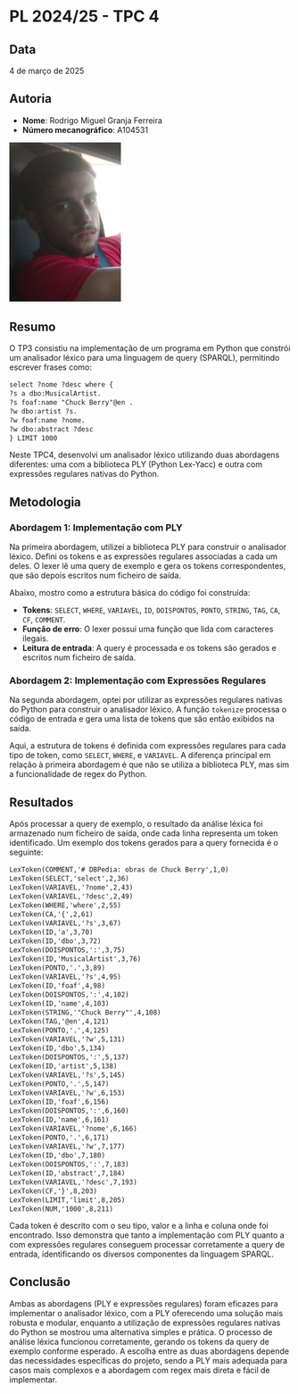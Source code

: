 # PL 2024/25 - TPC 4

## Data
4 de março de 2025

## Autoria
- **Nome**: Rodrigo Miguel Granja Ferreira
- **Número mecanográfico**: A104531
<img src="../foto.jpg" alt="Minha Foto" width="200"/>

## Resumo
O TP3 consistiu na implementação de um programa em Python que constrói um analisador léxico para uma linguagem de query (SPARQL), permitindo escrever frases como:
```
select ?nome ?desc where {
?s a dbo:MusicalArtist.
?s foaf:name "Chuck Berry"@en .
?w dbo:artist ?s.
?w foaf:name ?nome.
?w dbo:abstract ?desc
} LIMIT 1000
```
Neste TPC4, desenvolvi um analisador léxico utilizando duas abordagens diferentes: uma com a biblioteca PLY (Python Lex-Yacc) e outra com expressões regulares nativas do Python.

## Metodologia

### Abordagem 1: Implementação com PLY
Na primeira abordagem, utilizei a biblioteca PLY para construir o analisador léxico. Defini os tokens e as expressões regulares associadas a cada um deles. O lexer lê uma query de exemplo e gera os tokens correspondentes, que são depois escritos num ficheiro de saída.

Abaixo, mostro como a estrutura básica do código foi construída:

- **Tokens**: `SELECT`, `WHERE`, `VARIAVEL`, `ID`, `DOISPONTOS`, `PONTO`, `STRING`, `TAG`, `CA`, `CF`, `COMMENT`.
- **Função de erro**: O lexer possui uma função que lida com caracteres ilegais.
- **Leitura de entrada**: A query é processada e os tokens são gerados e escritos num ficheiro de saída.

### Abordagem 2: Implementação com Expressões Regulares

Na segunda abordagem, optei por utilizar as expressões regulares nativas do Python para construir o analisador léxico. A função `tokenize` processa o código de entrada e gera uma lista de tokens que são então exibidos na saída.

Aqui, a estrutura de tokens é definida com expressões regulares para cada tipo de token, como `SELECT`, `WHERE`, e `VARIAVEL`. A diferença principal em relação à primeira abordagem é que não se utiliza a biblioteca PLY, mas sim a funcionalidade de regex do Python.

## Resultados

Após processar a query de exemplo, o resultado da análise léxica foi armazenado num ficheiro de saída, onde cada linha representa um token identificado. Um exemplo dos tokens gerados para a query fornecida é o seguinte:
``` 
LexToken(COMMENT,'# DBPedia: obras de Chuck Berry',1,0)
LexToken(SELECT,'select',2,36)
LexToken(VARIAVEL,'?nome',2,43)
LexToken(VARIAVEL,'?desc',2,49)
LexToken(WHERE,'where',2,55)
LexToken(CA,'{',2,61)
LexToken(VARIAVEL,'?s',3,67)
LexToken(ID,'a',3,70)
LexToken(ID,'dbo',3,72)
LexToken(DOISPONTOS,':',3,75)
LexToken(ID,'MusicalArtist',3,76)
LexToken(PONTO,'.',3,89)
LexToken(VARIAVEL,'?s',4,95)
LexToken(ID,'foaf',4,98)
LexToken(DOISPONTOS,':',4,102)
LexToken(ID,'name',4,103)
LexToken(STRING,'"Chuck Berry"',4,108)
LexToken(TAG,'@en',4,121)
LexToken(PONTO,'.',4,125)
LexToken(VARIAVEL,'?w',5,131)
LexToken(ID,'dbo',5,134)
LexToken(DOISPONTOS,':',5,137)
LexToken(ID,'artist',5,138)
LexToken(VARIAVEL,'?s',5,145)
LexToken(PONTO,'.',5,147)
LexToken(VARIAVEL,'?w',6,153)
LexToken(ID,'foaf',6,156)
LexToken(DOISPONTOS,':',6,160)
LexToken(ID,'name',6,161)
LexToken(VARIAVEL,'?nome',6,166)
LexToken(PONTO,'.',6,171)
LexToken(VARIAVEL,'?w',7,177)
LexToken(ID,'dbo',7,180)
LexToken(DOISPONTOS,':',7,183)
LexToken(ID,'abstract',7,184)
LexToken(VARIAVEL,'?desc',7,193)
LexToken(CF,'}',8,203)
LexToken(LIMIT,'limit',8,205)
LexToken(NUM,'1000',8,211)

``` 

Cada token é descrito com o seu tipo, valor e a linha e coluna onde foi encontrado. Isso demonstra que tanto a implementação com PLY quanto a com expressões regulares conseguem processar corretamente a query de entrada, identificando os diversos componentes da linguagem SPARQL.

## Conclusão

Ambas as abordagens (PLY e expressões regulares) foram eficazes para implementar o analisador léxico, com a PLY oferecendo uma solução mais robusta e modular, enquanto a utilização de expressões regulares nativas do Python se mostrou uma alternativa simples e prática. O processo de análise léxica funcionou corretamente, gerando os tokens da query de exemplo conforme esperado. A escolha entre as duas abordagens depende das necessidades específicas do projeto, sendo a PLY mais adequada para casos mais complexos e a abordagem com regex mais direta e fácil de implementar.
